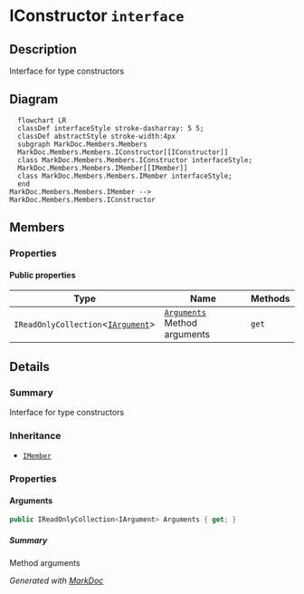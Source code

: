 # IConstructor `interface`

## Description
Interface for type constructors

## Diagram
```mermaid
  flowchart LR
  classDef interfaceStyle stroke-dasharray: 5 5;
  classDef abstractStyle stroke-width:4px
  subgraph MarkDoc.Members.Members
  MarkDoc.Members.Members.IConstructor[[IConstructor]]
  class MarkDoc.Members.Members.IConstructor interfaceStyle;
  MarkDoc.Members.Members.IMember[[IMember]]
  class MarkDoc.Members.Members.IMember interfaceStyle;
  end
MarkDoc.Members.Members.IMember --> MarkDoc.Members.Members.IConstructor
```

## Members
### Properties
#### Public  properties
| Type | Name | Methods |
| --- | --- | --- |
| `IReadOnlyCollection`&lt;[`IArgument`](./IArgument.md)&gt; | [`Arguments`](#arguments)<br>Method arguments | `get` |

## Details
### Summary
Interface for type constructors

### Inheritance
 - [
`IMember`
](./IMember.md)

### Properties
#### Arguments
```csharp
public IReadOnlyCollection<IArgument> Arguments { get; }
```
##### Summary
Method arguments

*Generated with* [*MarkDoc*](https://github.com/hailstorm75/MarkDoc.Core)
